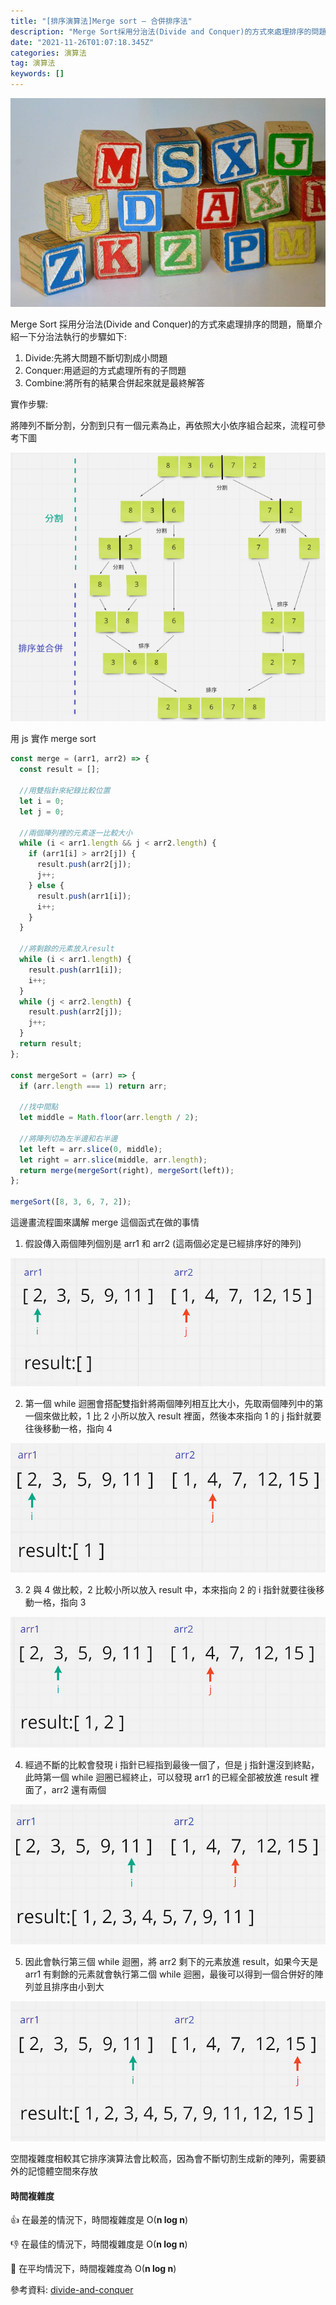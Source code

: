 ```yaml
---
title: "[排序演算法]Merge sort — 合併排序法"
description: "Merge Sort採用分治法(Divide and Conquer)的方式來處理排序的問題，簡單介紹一下分治法執行的步驟如下:"
date: "2021-11-26T01:07:18.345Z"
categories: 演算法
tag: 演算法
keywords: []
---
```


![](/img/1__RUmvkz3ba5u9Mj6wbswoMA.jpeg)

Merge Sort 採用分治法(Divide and Conquer)的方式來處理排序的問題，簡單介紹一下分治法執行的步驟如下:

1.  Divide:先將大問題不斷切割成小問題
2.  Conquer:用遞迴的方式處理所有的子問題
3.  Combine:將所有的結果合併起來就是最終解答

實作步驟:

將陣列不斷分割，分割到只有一個元素為止，再依照大小依序組合起來，流程可參考下圖

![](/img/0__2X3nZmdORT7HG4UC.png)

用 js 實作 merge sort

```javascript
const merge = (arr1, arr2) => {
  const result = [];

  //用雙指針來紀錄比較位置
  let i = 0;
  let j = 0;

  //兩個陣列裡的元素逐一比較大小
  while (i < arr1.length && j < arr2.length) {
    if (arr1[i] > arr2[j]) {
      result.push(arr2[j]);
      j++;
    } else {
      result.push(arr1[i]);
      i++;
    }
  }

  //將剩餘的元素放入result
  while (i < arr1.length) {
    result.push(arr1[i]);
    i++;
  }
  while (j < arr2.length) {
    result.push(arr2[j]);
    j++;
  }
  return result;
};

const mergeSort = (arr) => {
  if (arr.length === 1) return arr;

  //找中間點
  let middle = Math.floor(arr.length / 2);

  //將陣列切為左半邊和右半邊
  let left = arr.slice(0, middle);
  let right = arr.slice(middle, arr.length);
  return merge(mergeSort(right), mergeSort(left));
};

mergeSort([8, 3, 6, 7, 2]);
```

這邊畫流程圖來講解 merge 這個函式在做的事情

1.  假設傳入兩個陣列個別是 arr1 和 arr2 (這兩個必定是已經排序好的陣列)

![](/img/1__5xwtiombcbCmDlW7Emwg__Q.png)

2. 第一個 while 迴圈會搭配雙指針將兩個陣列相互比大小，先取兩個陣列中的第一個來做比較，1 比 2 小所以放入 result 裡面，然後本來指向 1 的 j 指針就要往後移動一格，指向 4

![](/img/1__DpemawBXX58H1R9MGEriTw.png)

3. 2 與 4 做比較，2 比較小所以放入 result 中，本來指向 2 的 i 指針就要往後移動一格，指向 3

![](/img/1____wyFKCzbytfvd1xR2w3sDg.png)

4. 經過不斷的比較會發現 i 指針已經指到最後一個了，但是 j 指針還沒到終點，此時第一個 while 迴圈已經終止，可以發現 arr1 的已經全部被放進 result 裡面了，arr2 還有兩個

![](/img/1__HEi5LenFAxaWGxNSI__MFnw.png)

5. 因此會執行第三個 while 迴圈，將 arr2 剩下的元素放進 result，如果今天是 arr1 有剩餘的元素就會執行第二個 while 迴圈，最後可以得到一個合併好的陣列並且排序由小到大

![](/img/1__qfWFCnnQuQB__XojJrv9__cg.png)

空間複雜度相較其它排序演算法會比較高，因為會不斷切割生成新的陣列，需要額外的記憶體空間來存放

#### 時間複雜度

👍 在最差的情況下，時間複雜度是 O(**n log n**)

👎 在最佳的情況下，時間複雜度是 O(**n log n**)

🤚 在平均情況下，時間複雜度為 O(**n log n**)

參考資料: [divide-and-conquer](https://www.geeksforgeeks.org/divide-and-conquer/)
